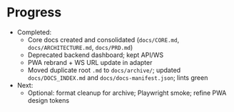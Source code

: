 # Progress

- Completed:
  - Core docs created and consolidated (`docs/CORE.md`, `docs/ARCHITECTURE.md`, `docs/PRD.md`)
  - Deprecated backend dashboard; kept API/WS
  - PWA rebrand + WS URL update in adapter
  - Moved duplicate root `.md` to `docs/archive/`; updated `docs/DOCS_INDEX.md` and `docs/docs-manifest.json`; lints green
- Next:
  - Optional: format cleanup for archive; Playwright smoke; refine PWA design tokens
